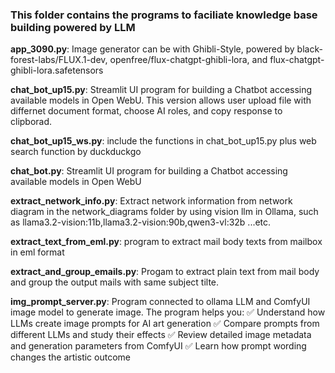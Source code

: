 ### This folder contains the programs to faciliate knowledge base building powered by LLM

**app_3090.py**: Image generator can be with Ghibli-Style, powered by
black-forest-labs/FLUX.1-dev,
openfree/flux-chatgpt-ghibli-lora, and
flux-chatgpt-ghibli-lora.safetensors 

**chat_bot_up15.py**: Streamlit UI program for building a Chatbot accessing available models in Open WebU. This version allows user upload file with differnet document format, choose AI roles, and copy response to clipborad.

**chat_bot_up15_ws.py**: include the functions in chat_bot_up15.py plus web search function by duckduckgo

**chat_bot.py**: Streamlit UI program for building a Chatbot accessing available models in Open WebU

**extract_network_info.py**: Extract network information from network diagram in the network_diagrams folder by using vision llm in Ollama, such as llama3.2-vision:11b,llama3.2-vision:90b,qwen3-vl:32b ...etc.

**extract_text_from_eml.py**: program to extract mail body texts from mailbox in eml format

**extract_and_group_emails.py**: Progam to extract plain text from mail body and group the output mails with same subject tilte. 

**img_prompt_server.py**: Program connected to ollama LLM and ComfyUI image model to generate image. The program helps you: ✅ Understand how LLMs create image prompts for AI art generation
✅ Compare prompts from different LLMs and study their effects
✅ Review detailed image metadata and generation parameters from ComfyUI
✅ Learn how prompt wording changes the artistic outcome
